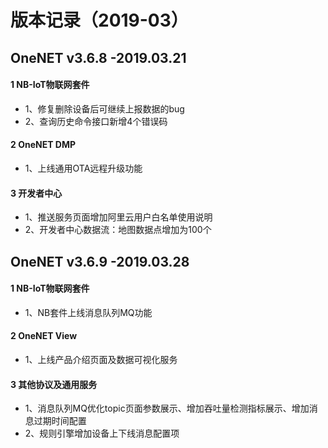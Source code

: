 # 版本记录（2019-03）

## OneNET v3.6.8 -2019.03.21

#### 1 NB-IoT物联网套件

- 1、修复删除设备后可继续上报数据的bug
- 2、查询历史命令接口新增4个错误码

#### 2 OneNET DMP

- 1、上线通用OTA远程升级功能

#### 3 开发者中心	

- 1、推送服务页面增加阿里云用户白名单使用说明
- 2、开发者中心数据流：地图数据点增加为100个

## OneNET v3.6.9 -2019.03.28

#### 1 NB-IoT物联网套件

- 1、NB套件上线消息队列MQ功能

#### 2 OneNET View

- 1、上线产品介绍页面及数据可视化服务

#### 3 其他协议及通用服务	

- 1、消息队列MQ优化topic页面参数展示、增加吞吐量检测指标展示、增加消息过期时间配置
- 2、规则引擎增加设备上下线消息配置项
